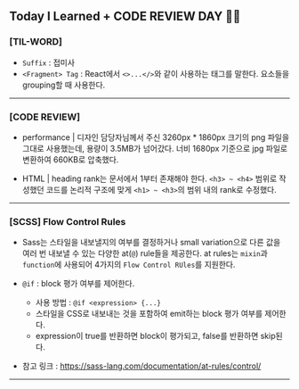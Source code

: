 ## Today I Learned + CODE REVIEW DAY 👩‍💻

### [TIL-WORD]

- `Suffix` : 접미사
- `<Fragment> Tag` : React에서 `<>...</>`와 같이 사용하는 태그를 말한다. 요소들을 grouping할 때 사용한다.

---

### [CODE REVIEW]

- performance | 디자인 담당자님께서 주신 3260px \* 1860px 크기의 png 파일을 그대로 사용했는데, 용량이 3.5MB가 넘어갔다. 너비 1680px 기준으로 jpg 파일로 변환하여 660KB로 압축했다.

- HTML | heading rank는 문서에서 1부터 존재해야 한다. `<h3> ~ <h4>` 범위로 작성했던 코드를 논리적 구조에 맞게 `<h1> ~ <h3>`의 범위 내의 rank로 수정했다.

---

### [SCSS] Flow Control Rules

- Sass는 스타일을 내보낼지의 여부를 결정하거나 small variation으로 다른 값을 여러 번 내보낼 수 있는 다양한 at(`@`) rule들을 제공한다. at rules는 `mixin`과 `function`에 사용되어 4가지의 `Flow Control RUles`를 지원한다.
- `@if` : block 평가 여부를 제어한다.

  - 사용 방법 : `@if <expression> {...}`
  - 스타일을 CSS로 내보내는 것을 포함하여 emit하는 block 평가 여부를 제어한다.
  - expression이 true를 반환하면 block이 평가되고, false를 반환하면 skip된다.

- 참고 링크 : https://sass-lang.com/documentation/at-rules/control/

---

#
